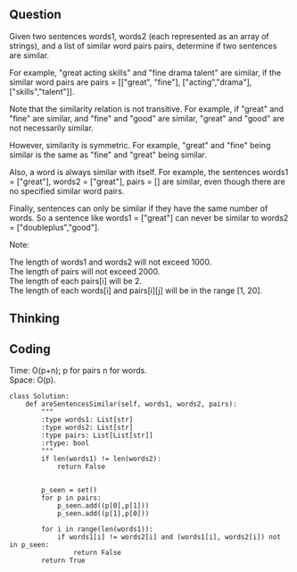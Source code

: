 ## Question
Given two sentences words1, words2 (each represented as an array of strings), and a list of similar word pairs pairs, determine if two sentences are similar.<br>

For example, "great acting skills" and "fine drama talent" are similar, if the similar word pairs are pairs = [["great", "fine"], ["acting","drama"], ["skills","talent"]].<br>

Note that the similarity relation is not transitive. For example, if "great" and "fine" are similar, and "fine" and "good" are similar, "great" and "good" are not necessarily similar.<br>

However, similarity is symmetric. For example, "great" and "fine" being similar is the same as "fine" and "great" being similar.<br>

Also, a word is always similar with itself. For example, the sentences words1 = ["great"], words2 = ["great"], pairs = [] are similar, even though there are no specified similar word pairs.<br>

Finally, sentences can only be similar if they have the same number of words. So a sentence like words1 = ["great"] can never be similar to words2 = ["doubleplus","good"].<br>

Note:<br>

The length of words1 and words2 will not exceed 1000.<br>
The length of pairs will not exceed 2000.<br>
The length of each pairs[i] will be 2.<br>
The length of each words[i] and pairs[i][j] will be in the range [1, 20].<br>

## Thinking


## Coding
Time: O(p+n); p for pairs n for words. </br>
Space: O(p).
```python3
class Solution:
    def areSentencesSimilar(self, words1, words2, pairs):
        """
        :type words1: List[str]
        :type words2: List[str]
        :type pairs: List[List[str]]
        :rtype: bool
        """
        if len(words1) != len(words2):
            return False
        
        
        p_seen = set()
        for p in pairs:
            p_seen.add((p[0],p[1]))
            p_seen.add((p[1],p[0]))
        
        for i in range(len(words1)):
            if words1[i] != words2[i] and (words1[i], words2[i]) not in p_seen:
                return False
        return True
```

